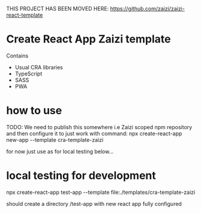 THIS PROJECT HAS BEEN MOVED HERE: 
https://github.com/zaizi/zaizi-react-template


# Create React App Zaizi template

Contains
- Usual CRA libraries
- TypeScript
- SASS
- PWA

# how to use
TODO: We need to publish this somewhere i.e Zaizi scoped npm repository and then configure it to just work with command:
npx create-react-app new-app --template cra-template-zaizi

for now just use as for local testing below...


# local testing for development
npx create-react-app test-app --template file:./templates/cra-template-zaizi


should create a directory /test-app with new react app fully configured
